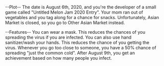 --Plot--
The date is August 6th, 2020, and you're the developer of a small game called "Untitled Melon Jam 2020 Entry".
Your mom ran out of vegetables and you tag along for a chance for snacks.
Unfortunately, Asian Market is closed, so you go to Other Asian Market instead.

--Features--
You can wear a mask. This reduces the chances of you spreading the virus if you are infected.
You can also use hand sanitizer/wash your hands. This reduces the chance of you getting the virus.
Whenever you go too close to someone, you have a 50% chance of spreading "just the common cold".
After August 9th, you get an achievement based on how many people you infect.
